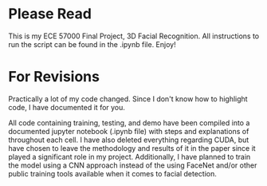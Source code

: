# Please Read

This is my ECE 57000 Final Project, 3D Facial Recognition. All instructions to run the script can be found in the .ipynb file. Enjoy!

# For Revisions

Practically a lot of my code changed.  Since I don't know how to highlight code, I have documented it for you.  

All code containing training, testing, and demo have been compiled into a documented jupyter notebook (.ipynb file) with steps and explanations of throughout each cell.  I have also deleted everything regarding CUDA, but have chosen to leave the methodology and results of it in the paper since it played a significant role in my project.  Additionally, I have planned to train the model using a CNN approach instead of the using FaceNet and/or other public training tools available when it comes to facial detection.
